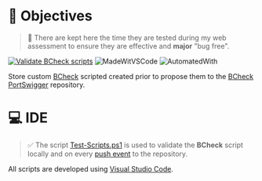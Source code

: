 # 🎯 Objectives

> 🚦 There are kept here the time they are tested during my web assessment to ensure they are effective and **major** "bug free".

[![Validate BCheck scripts](https://github.com/righettod/bchecks-library/actions/workflows/validate-scripts.yml/badge.svg?branch=main)](https://github.com/righettod/bchecks-library/actions/workflows/validate-scripts.yml) ![MadeWitVSCode](https://img.shields.io/static/v1?label=Made%20with&message=VisualStudio%20Code&color=blue&?style=for-the-badge&logo=visualstudio)  ![AutomatedWith](https://img.shields.io/static/v1?label=Automated%20with&message=GitHub%20Actions&color=blue&?style=for-the-badge&logo=github)

Store custom [BCheck](https://portswigger.net/burp/documentation/scanner/bchecks) scripted created prior to propose them to the [BCheck PortSwigger](https://github.com/PortSwigger/BChecks) repository.

# 💻 IDE

> ✅ The script [Test-Scripts.ps1](Test-Scripts.ps1) is used to validate the **BCheck** script locally and on every [push event](.github/workflows/validate-scripts.yml) to the repository.

All scripts are developed using [Visual Studio Code](https://code.visualstudio.com/).
